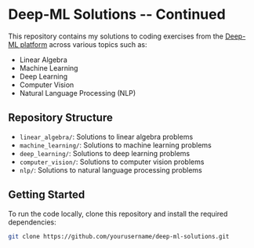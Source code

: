 # Deep-ML Solutions -- Continued

This repository contains my solutions to coding exercises from the [Deep-ML platform](https://www.deep-ml.com) across various topics such as:

- Linear Algebra
- Machine Learning
- Deep Learning
- Computer Vision
- Natural Language Processing (NLP)

## Repository Structure
- `linear_algebra/`: Solutions to linear algebra problems
- `machine_learning/`: Solutions to machine learning problems
- `deep_learning/`: Solutions to deep learning problems
- `computer_vision/`: Solutions to computer vision problems
- `nlp/`: Solutions to natural language processing problems

## Getting Started
To run the code locally, clone this repository and install the required dependencies:

```bash
git clone https://github.com/yourusername/deep-ml-solutions.git
